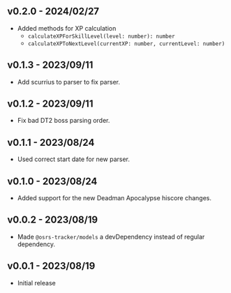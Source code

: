 ## v0.2.0 - 2024/02/27

- Added methods for XP calculation
  - `calculateXPForSkillLevel(level: number): number`
  - `calculateXPToNextLevel(currentXP: number, currentLevel: number)`

## v0.1.3 - 2023/09/11

- Add scurrius to parser to fix parser.

## v0.1.2 - 2023/09/11

- Fix bad DT2 boss parsing order.

## v0.1.1 - 2023/08/24

- Used correct start date for new parser.

## v0.1.0 - 2023/08/24

- Added support for the new Deadman Apocalypse hiscore changes.

## v0.0.2 - 2023/08/19

- Made `@osrs-tracker/models` a devDependency instead of regular dependency.

## v0.0.1 - 2023/08/19

- Initial release
